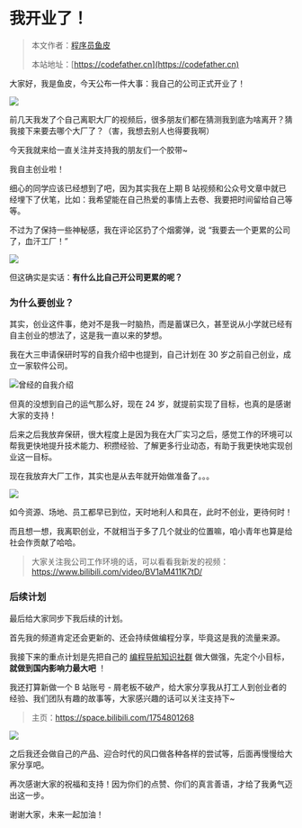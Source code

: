 # 我开业了！

> 本文作者：[程序员鱼皮](https://yuyuanweb.feishu.cn/wiki/Abldw5WkjidySxkKxU2cQdAtnah)
>
> 本站地址：[https://codefather.cn](https://codefather.cn)

大家好，我是鱼皮，今天公布一件大事：我自己的公司正式开业了！

![](https://pic.yupi.icu/5563/202311041255823.png)

前几天我发了个自己离职大厂的视频后，很多朋友们都在猜测我到底为啥离开？猜我接下来要去哪个大厂了？（害，我想去别人也得要我啊）

今天我就来给一直关注并支持我的朋友们一个胶带~

我自主创业啦！

细心的同学应该已经想到了吧，因为其实我在上期 B 站视频和公众号文章中就已经埋下了伏笔，比如：我希望能在自己热爱的事情上去卷、我要把时间留给自己等等。

不过为了保持一些神秘感，我在评论区扔了个烟雾弹，说 “我要去一个更累的公司了，血汗工厂！”

![](https://pic.yupi.icu/5563/202311041255691.png)

但这确实是实话：**有什么比自己开公司更累的呢？**

### 为什么要创业？

其实，创业这件事，绝对不是我一时脑热，而是蓄谋已久，甚至说从小学就已经有自主创业的想法了，这是我一直以来的梦想。

我在大三申请保研时写的自我介绍中也提到，自己计划在 30 岁之前自己创业，成立一家软件公司。

![](https://pic.yupi.icu/5563/202311041255683.jpeg)曾经的自我介绍

但真的没想到自己的运气那么好，现在 24 岁，就提前实现了目标，也真的是感谢大家的支持！

后来之后我放弃保研，很大程度上是因为我在大厂实习之后，感觉工作的环境可以帮我更快地提升技术能力、积攒经验、了解更多行业动态，有助于我更快地实现创业这一目标。

现在我放弃大厂工作，其实也是从去年就开始做准备了。。。

![](https://pic.yupi.icu/5563/202311041255941.png)

如今资源、场地、员工都早已到位，天时地利人和具在，此时不创业，更待何时！

而且想一想，我离职创业，不就相当于多了几个就业的位置嘛，咱小青年也算是给社会作贡献了哈哈。

> 大家关注我公司工作环境的话，可以看看我新发的视频：https://www.bilibili.com/video/BV1aM411K7tD/

### 后续计划

最后给大家同步下我后续的计划。

首先我的频道肯定还会更新的、还会持续做编程分享，毕竟这是我的流量来源。

我接下来的重点计划是先把自己的 [编程导航知识社群](https://mp.weixin.qq.com/s?__biz=MzI1NDczNTAwMA==&mid=2247539132&idx=2&sn=45af016dee0c03491750f76ba8fdbd25&chksm=e9c2be4bdeb5375d3253155b4053263109a631620b7cb9074e2fe1b4a5b1604ef92c522b606e&token=145986907&lang=zh_CN&scene=21#wechat_redirect) 做大做强，先定个小目标，**就做到国内影响力最大吧** ！

我还打算新做一个 B 站账号 - 屑老板不破产，给大家分享我从打工人到创业者的经验、我们团队有趣的故事等，大家感兴趣的话可以关注支持下~

> 主页：https://space.bilibili.com/1754801268

![](https://pic.yupi.icu/5563/202311041255689.png)

之后我还会做自己的产品、迎合时代的风口做各种各样的尝试等，后面再慢慢给大家分享吧。

再次感谢大家的祝福和支持！因为你们的点赞、你们的真言善语，才给了我勇气迈出这一步。

谢谢大家，未来一起加油！